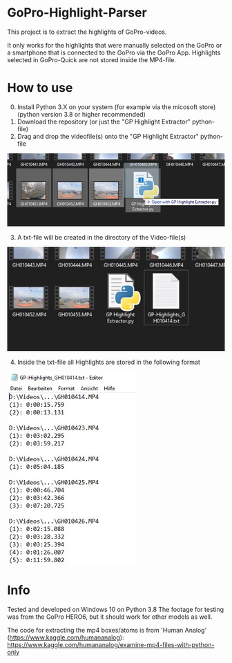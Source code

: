# GoPro-Highlight-Parser
This project is to extract the highlights of GoPro-videos.

It only works for the highlights that were manually selected on the GoPro or a smartphone that is connected to the GoPro via the GoPro App.
Highlights selected in GoPro-Quick are not stored inside the MP4-file.


# How to use
0. Install Python 3.X on your system (for example via the micosoft store) (python version 3.8 or higher recommended)
1. Download the repository (or just the "GP Highlight Extractor" python-file)
2. Drag and drop the videofile(s) onto the "GP Highlight Extractor" python-file

![drag and drop](/images/drag_and_drop_onto_file.jpg)

3. A txt-file will be created in the directory of the Video-file(s)

![created txt-file](/images/created_txt.jpg)

4. Inside the txt-file all Highlights are stored in the following format

![Formatting of the txt](/images/inside_txt.jpg)

# Info
Tested and developed on Windows 10 on Python 3.8
The footage for testing was from the GoPro HERO6, but it should work for other models as well.

The code for extracting the mp4 boxes/atoms is from 'Human Analog' (https://www.kaggle.com/humananalog):
https://www.kaggle.com/humananalog/examine-mp4-files-with-python-only
